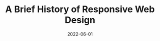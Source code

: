 ---
date: 2022-06-01
permalink: false
publisher: designerdepot
tags:
  - history
  - responsive-design
target_url: https://www.webdesignerdepot.com/2022/06/a-brief-history-of-responsive-web-design/
title: A Brief History of Responsive Web Design
---